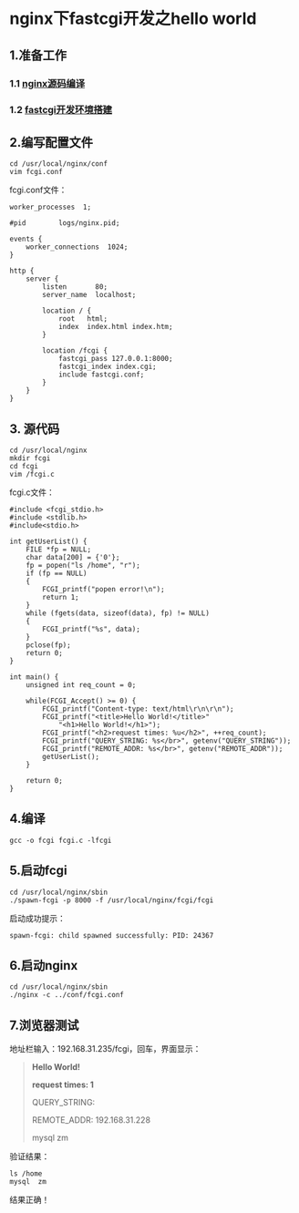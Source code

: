 # nginx下fastcgi开发之hello world

## 1.准备工作

### 1.1 [nginx源码编译](./doc/nginx源码编译.md)

### 1.2 [fastcgi开发环境搭建](./doc/fastcgi开发环境搭建.md)

## 2.编写配置文件

```
cd /usr/local/nginx/conf
vim fcgi.conf
```

fcgi.conf文件：

```
worker_processes  1;

#pid        logs/nginx.pid;

events {
    worker_connections  1024;
}

http {
    server {
        listen       80;
        server_name  localhost;

        location / {
            root   html;
            index  index.html index.htm;
        }

		location /fcgi {
			fastcgi_pass 127.0.0.1:8000; 
			fastcgi_index index.cgi;
			include fastcgi.conf;
		}
    }
}
```

## 3. 源代码

```
cd /usr/local/nginx
mkdir fcgi
cd fcgi
vim /fcgi.c
```

fcgi.c文件：

```
#include <fcgi_stdio.h>
#include <stdlib.h>
#include<stdio.h>

int getUserList() {
	FILE *fp = NULL;
	char data[200] = {'0'};
	fp = popen("ls /home", "r");
	if (fp == NULL)
	{
		FCGI_printf("popen error!\n");
		return 1;
	}
	while (fgets(data, sizeof(data), fp) != NULL)
	{
		FCGI_printf("%s", data);
	}
	pclose(fp);
	return 0;
}

int main() {
    unsigned int req_count = 0;

    while(FCGI_Accept() >= 0) {
        FCGI_printf("Content-type: text/html\r\n\r\n");
        FCGI_printf("<title>Hello World!</title>"
            "<h1>Hello World!</h1>");
        FCGI_printf("<h2>request times: %u</h2>", ++req_count);
        FCGI_printf("QUERY_STRING: %s</br>", getenv("QUERY_STRING"));
        FCGI_printf("REMOTE_ADDR: %s</br>", getenv("REMOTE_ADDR"));
		getUserList();
    }   

    return 0;
}
```

## 4.编译

```
gcc -o fcgi fcgi.c -lfcgi
```

## 5.启动fcgi

```
cd /usr/local/nginx/sbin
./spawn-fcgi -p 8000 -f /usr/local/nginx/fcgi/fcgi
```

启动成功提示：

`spawn-fcgi: child spawned successfully: PID: 24367`

## 6.启动nginx

```
cd /usr/local/nginx/sbin
./nginx -c ../conf/fcgi.conf
```

## 7.浏览器测试

地址栏输入：192.168.31.235/fcgi，回车，界面显示：

> **Hello World!**
>
> **request times: 1**
>
> QUERY_STRING: 
>
> REMOTE_ADDR: 192.168.31.228
>
> mysql zm
>

验证结果：

```
ls /home
mysql  zm
```

结果正确！